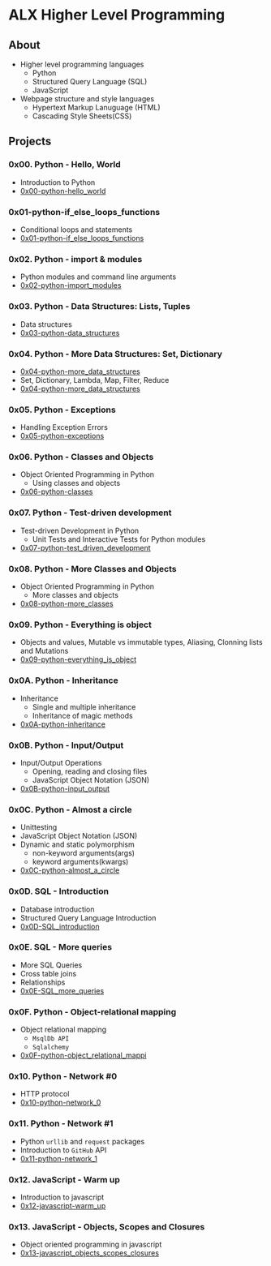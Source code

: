 # ALX Higher Level Programming
## About
* Higher level programming languages
	- Python
	- Structured Query Language (SQL)
	- JavaScript
* Webpage structure and style languages
	- Hypertext Markup Lanuguage (HTML)
	- Cascading Style Sheets(CSS)
## Projects
### 0x00. Python - Hello, World
* Introduction to Python
* [0x00-python-hello_world](0x00-python-hello_world)
### 0x01-python-if_else_loops_functions
* Conditional loops and statements
* [0x01-python-if_else_loops_functions](0x01-python-if_else_loops_functions)
### 0x02. Python - import & modules
* Python modules and command line arguments
* [0x02-python-import_modules](0x02-python-import_modules)
### 0x03. Python - Data Structures: Lists, Tuples
* Data structures
* [0x03-python-data_structures](0x03-python-data_structures)
### 0x04. Python - More Data Structures: Set, Dictionary
* [0x04-python-more_data_structures](0x04-python-more_data_structures)
* Set, Dictionary, Lambda, Map, Filter, Reduce
* [0x04-python-more_data_structures](0x04-python-more_data_structures)
### 0x05. Python - Exceptions
* Handling Exception Errors
* [0x05-python-exceptions](0x05-python-exceptions)
### 0x06. Python - Classes and Objects
* Object Oriented Programming in Python
	* Using classes and objects
* [0x06-python-classes](0x06-python-classes)
### 0x07. Python - Test-driven development
* Test-driven Development in Python
	* Unit Tests and Interactive Tests for Python modules
* [0x07-python-test_driven_development](0x07-python-test_driven_development)
### 0x08. Python - More Classes and Objects
* Object Oriented Programming in Python
	* More classes and objects
* [0x08-python-more_classes](0x08-python-more_classes)
### 0x09. Python - Everything is object
* Objects and values, Mutable vs immutable types, Aliasing, Clonning lists and Mutations
* [0x09-python-everything_is_object](0x09-python-everything_is_object)
### 0x0A. Python - Inheritance
* Inheritance
	* Single and multiple inheritance
	* Inheritance of magic methods
* [0x0A-python-inheritance](0x0A-python-inheritance)
### 0x0B. Python - Input/Output
* Input/Output Operations
	* Opening, reading and closing files
	* JavaScript Object Notation (JSON)
* [0x0B-python-input_output](0x0B-python-input_output)
### 0x0C. Python - Almost a circle
* Unittesting
* JavaScript Object Notation (JSON)
* Dynamic and static polymorphism
	- non-keyword arguments(args)
	- keyword arguments(kwargs)
* [0x0C-python-almost_a_circle](0x0C-python-almost_a_circle)
### 0x0D. SQL - Introduction
* Database introduction
* Structured Query Language Introduction
* [0x0D-SQL_introduction](0x0D-SQL_introduction)
### 0x0E. SQL - More queries
* More SQL Queries
* Cross table joins
* Relationships
* [0x0E-SQL_more_queries](0x0E-SQL_more_queries)
### 0x0F. Python - Object-relational mapping
* Object relational mapping
	* `MsqlDb API`
	* `Sqlalchemy`
* [0x0F-python-object_relational_mappi](0x0F-python-object_relational_mappi)
### 0x10. Python - Network #0
* HTTP protocol
* [0x10-python-network_0](0x10-python-network_0)
### 0x11. Python - Network #1
* Python `urllib` and `request` packages
* Introduction to `GitHub` API
* [0x11-python-network_1](0x11-python-network_1)
### 0x12. JavaScript - Warm up
* Introduction to javascript
* [0x12-javascript-warm_up](0x12-javascript-warm_up)
### 0x13. JavaScript - Objects, Scopes and Closures
* Object oriented programming in javascript
* [0x13-javascript_objects_scopes_closures](0x13-javascript_objects_scopes_closures)
